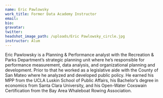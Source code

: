 ```yaml
---
name: Eric Pawlowsky
work_title: Former Data Academy Instructor
email:
bio:
gravatar:
twitter:
headshot_image_path: /uploads/Eric Pawlowsky_circle.jpg
instructor: Alum
---
```


Eric Pawlowsky is a Planning & Performance analyst with the Recreation & Parks Department’s strategic planning unit where he’s responsible for performance measurement, data analysis, and organizational planning and development. Prior to that he worked as a legislative aide with the County of San Mateo where he analyzed and developed public policy. He earned his MPP from the UCLA Luskin School of Public Affairs, his Bachelor’s degree in economics from Santa Clara University, and his Open-Water Coxswain Certification from the Bay Area Whaleboat Rowing Association.
